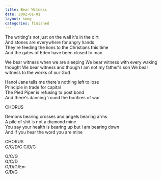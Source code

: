```yaml
---
title: Bear Witness
date: 2002-01-01
layout: song
categories: finished
---
```

The writing's not just on the wall it's in the dirt  
And stones are everywhere for angry hands  
They're feeding the lions to the Christians this time  
And the gates of Eden have been closed to man  

<div class="chorus">We bear witness when we are sleeping  
We bear witness with every waking thought  
We bear witness and though I am not my father's son  
We bear witness to the works of our God</div>

Hanoi Jane tells me there's nothing left to lose  
Principle in trade for capital  
The Pied Piper is refusing to post bond  
And there's dancing ‘round the bonfires of war

<div class="chorus">CHORUS</div>

Demons bearing crosses and angels bearing arms  
A pile of shit is not a diamond mine  
You say your health is bearing up but I am bearing down  
And if you hear the word you are mine

<div class="chorus">CHORUS</div>

<div class="chords">
G/C/D/G  
C/D/G  

G/C/G  
G/C/D  
G/D/G/Em  
G/D/G</div>
